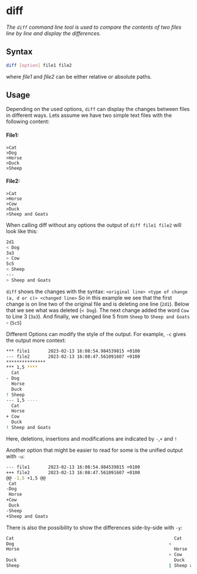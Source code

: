 # diff

*The `diff` command line tool is used to compare the contents of two files line by line and display the differences.*

## Syntax

```bash
diff [option] file1 file2
```
where *file1* and *file2* can be either relative or absolute paths.

## Usage

Depending on the used options, `diff` can display the changes between files in different ways.
Lets assume we have two simple text files with the following content:
#### File1:
    >Cat
    >Dog
    >Horse
    >Duck
    >Sheep
#### File2:
    >Cat
    >Horse
    >Cow
    >Duck
    >Sheep and Goats

When calling diff without any options the output of `diff file1 file2` will look like this:

```bash
2d1
< Dog
3a3
> Cow
5c5
< Sheep
---
> Sheep and Goats
```

`diff` shows the changes with the syntax: `<original line> <type of change (a, d or c)> <changed line>`
So in this example we see that the first change is on line two of the original file and is deleting one line (`2d1`). Below that we see what was deleted (`< Dog`).
The next change added the word `Cow` to Line 3 (`3a3`). And finally, we changed line 5 from `Sheep` to `Sheep and Goats` - (`5c5`)

Different Options can modify the style of the output. For example, `-c` gives the output more context:
```bash
*** file1       2023-02-13 16:08:54.984539815 +0100
--- file2       2023-02-13 16:08:47.561091607 +0100
***************
*** 1,5 ****
  Cat
- Dog
  Horse
  Duck
! Sheep
--- 1,5 ----
  Cat
  Horse
+ Cow
  Duck
! Sheep and Goats
```

Here, deletions, insertions and modifications are indicated by `-`,`+` and `!`

Another option that might be easier to read for some is the unified output with `-u`:
```bash
--- file1       2023-02-13 16:08:54.984539815 +0100
+++ file2       2023-02-13 16:08:47.561091607 +0100
@@ -1,5 +1,5 @@
 Cat
-Dog
 Horse
+Cow
 Duck
-Sheep
+Sheep and Goats
```

There is also the possibility to show the differences side-by-side with `-y`:
```bash
Cat                                                             Cat
Dog                                                           <
Horse                                                           Horse
                                                              > Cow
Duck                                                            Duck
Sheep                                                         | Sheep and Goats
```
